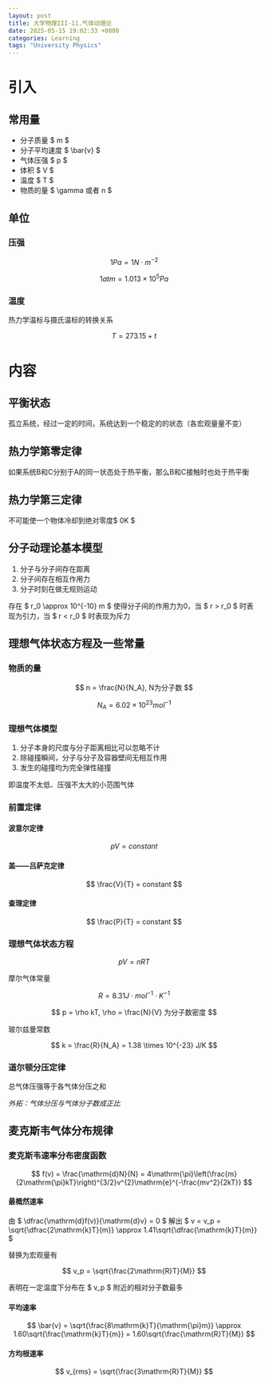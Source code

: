 ```yaml
---
layout: post
title: 大学物理III-11.气体动理论
date: 2025-05-15 19:02:33 +0800
categories: Learning
tags: "University Physics"
---
```

# 引入

## 常用量

- 分子质量 $ m $
- 分子平均速度 $ \bar{v} $
- 气体压强 $ p $
- 体积 $ V $
- 温度 $ T $
- 物质的量 $ \gamma 或者 n $

## 单位

### 压强

$$ 1Pa = 1N \cdot m^{-2} $$

$$ 1atm = 1.013 \times 10^5Pa $$

### 温度

热力学温标与摄氏温标的转换关系

$$ T = 273.15 + t $$

# 内容

## 平衡状态

孤立系统，经过一定的时间，系统达到一个稳定的的状态（各宏观量量不变）

## 热力学第零定律

如果系统B和C分别于A的同一状态处于热平衡，那么B和C接触时也处于热平衡

## 热力学第三定律

不可能使一个物体冷却到绝对零度$ 0K $

## 分子动理论基本模型

1. 分子与分子间存在距离
2. 分子间存在相互作用力
3. 分子时刻在做无规则运动

存在 $ r_0 \approx 10^{-10} m $ 使得分子间的作用力为0，当 $ r > r_0 $ 时表现为引力，当 $ r < r_0 $ 时表现为斥力

## 理想气体状态方程及一些常量

### 物质的量

$$ n = \frac{N}{N_A}, N为分子数 $$

$$ N_A = 6.02 \times 10^{23} mol^{-1} $$

### 理想气体模型

1. 分子本身的尺度与分子距离相比可以忽略不计
2. 除碰撞瞬间，分子与分子及容器壁间无相互作用
3. 发生的碰撞均为完全弹性碰撞

即温度不太低、压强不太大的小范围气体

### 前置定律

#### 波意尔定律

$$ pV = constant $$

#### 盖——吕萨克定律

$$ \frac{V}{T} = constant $$

#### 查理定律

$$ \frac{P}{T} = constant $$

### 理想气体状态方程

$$ pV = nRT $$

摩尔气体常量

$$ R = 8.31J \cdot mol^{-1} \cdot K^{-1} $$

$$ p = \rho kT, \rho = \frac{N}{V} 为分子数密度 $$

玻尔兹曼常数

$$ k = \frac{R}{N_A} = 1.38 \times 10^{-23} J/K $$

### 道尔顿分压定律

总气体压强等于各气体分压之和

*外拓：气体分压与气体分子数成正比*

## 麦克斯韦气体分布规律

### 麦克斯韦速率分布密度函数

$$ f(v) = \frac{\mathrm{d}N}{N} = 4\mathrm{\pi}\left(\frac{m}{2\mathrm{\pi}kT}\right)^{3/2}v^{2}\mathrm{e}^{-\frac{mv^2}{2kT}} $$

#### 最概然速率

由 $ \dfrac{\mathrm{d}f(v)}{\mathrm{d}v} = 0 $ 解出 $ v = v_p = \sqrt{\dfrac{2\mathrm{k}T}{m}} \approx 1.41\sqrt{\dfrac{\mathrm{k}T}{m}} $

替换为宏观量有

$$ v_p = \sqrt{\frac{2\mathrm{R}T}{M}} $$

表明在一定温度下分布在 $ v_p $ 附近的相对分子数最多

#### 平均速率

$$ \bar{v} = \sqrt{\frac{8\mathrm{k}T}{\mathrm{\pi}m}} \approx 1.60\sqrt{\frac{\mathrm{k}T}{m}} = 1.60\sqrt{\frac{\mathrm{R}T}{M}} $$

#### 方均根速率

$$ v_{rms} = \sqrt{\frac{3\mathrm{R}T}{M}} $$

